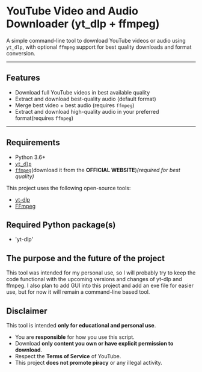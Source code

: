 # YouTube Video and Audio Downloader (yt_dlp + ffmpeg)

A simple command-line tool to download YouTube videos or audio using `yt_dlp`,
with optional `ffmpeg` support for best quality downloads and format conversion.

---

## Features

- Download full YouTube videos in best available quality
- Extract and download best-quality audio (default format)
- Merge best video + best audio (requires `ffmpeg`)
- Extract and download high-quality audio in your preferred format(requires `ffmpeg`)

---

## Requirements

- Python 3.6+
- [`yt_dlp`](https://github.com/yt-dlp/yt-dlp)
- [`ffmpeg`](https://ffmpeg.org/)(download it from the **OFFICIAL WEBSITE**)*(required for best quality)*


This project uses the following open-source tools:

- [yt-dlp](https://github.com/yt-dlp/yt-dlp)
- [FFmpeg](https://ffmpeg.org/)

## Required Python package(s)

- 'yt-dlp'

## The purpose and the future of the project

This tool was intended for my personal use, so I will probably try to keep the code functional with the upcoming versions and changes of yt-dlp and ffmpeg. 
I also plan to add GUI into this project and add an exe file for easier use, but for now it will remain a command-line based tool.


## Disclaimer

This tool is intended **only for educational and personal use**.

- You are **responsible** for how you use this script.
- Download **only content you own or have explicit permission to download**.
- Respect the **Terms of Service** of YouTube.
- This project **does not promote piracy** or any illegal activity.
